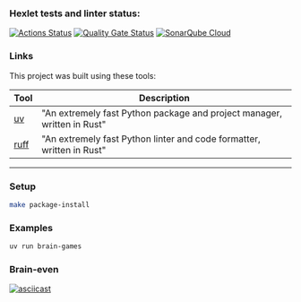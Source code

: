 ### Hexlet tests and linter status:
[![Actions Status](https://github.com/figan915/python-project-49/actions/workflows/hexlet-check.yml/badge.svg)](https://github.com/figan915/python-project-49/actions)
[![Quality Gate Status](https://sonarcloud.io/api/project_badges/measure?project=figan915_python-project-49&metric=alert_status)](https://sonarcloud.io/summary/new_code?id=figan915_python-project-49)
[![SonarQube Cloud](https://sonarcloud.io/images/project_badges/sonarcloud-dark.svg)](https://sonarcloud.io/summary/new_code?id=figan915_python-project-49)

### Links

This project was built using these tools:

| Tool                                                                   | Description                                             |
|------------------------------------------------------------------------|---------------------------------------------------------|
| [uv](https://docs.astral.sh/uv/)                                       | "An extremely fast Python package and project manager, written in Rust" |
| [ruff](https://docs.astral.sh/ruff/)                                   | "An extremely fast Python linter and code formatter, written in Rust" |

---


### Setup

```bash
make package-install
```

### Examples
```bash
uv run brain-games
```

### Brain-even
[![asciicast](https://asciinema.org/a/XEnNpFFbaVTszynjKVl6RoWxG.svg)](https://asciinema.org/a/XEnNpFFbaVTszynjKVl6RoWxG)